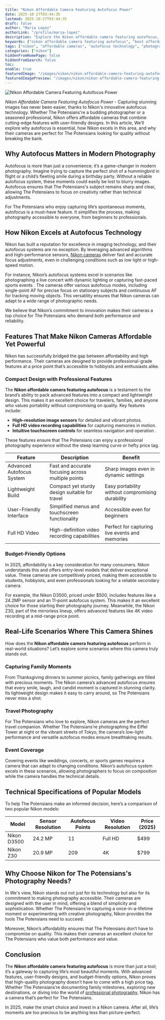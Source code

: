 ```yaml
---
title: "Nikon Affordable Camera Featuring Autofocus Power"
date: 2025-10-27T03:44:35
lastmod: 2025-10-27T03:44:35
draft: false
author: "Maria Lopez"
authorLink: "/profile/maria-lopez"
description: "Explore the Nikon affordable camera featuring autofocus, designed to deliver sharp and professional-quality images at a budget-friendly price."
keywords: ["nikon affordable camera featuring autofocus", "best affordable Nikon cameras 2025", "Nikon autofocus camera guide"]
tags: ["nikon", "affordable cameras", "autofocus technology", "photography"]
categories: ["nikon"]
hiddenFromHomePage: false
hiddenFromSearch: false
toc:
enable: true
featuredImage: "/images/nikon/nikon-affordable-camera-featuring-autofocus-power.jpg"
featuredImagePreview: "/images/nikon/nikon-affordable-camera-featuring-autofocus-power.jpg"
---
```


![Nikon Affordable Camera Featuring Autofocus Power](/images/nikon/nikon-affordable-camera-featuring-autofocus-power.jpg)


*Nikon Affordable Camera Featuring Autofocus Power* - Capturing stunning images has never been easier, thanks to Nikon's innovative autofocus technology. Whether The Potensians're a budding photographer or a seasoned professional, Nikon offers affordable cameras that combine cutting-edge features with user-friendly designs. In this article, We’ll explore why autofocus is essential, how Nikon excels in this area, and why their cameras are perfect for The Potensians looking for quality without breaking the bank.

## Why Autofocus Matters in Modern Photography

Autofocus is more than just a convenience; it’s a game-changer in modern photography. Imagine trying to capture the perfect shot of a hummingbird in flight or a child’s fleeting smile during a birthday party. Without a reliable autofocus system, these moments could easily be lost to blurry images.  Autofocus ensures that The Potensians's subject remains sharp and clear, allowing The Potensians to focus on creativity rather than technical adjustments.

For The Potensians who enjoy capturing life’s spontaneous moments, autofocus is a must-have feature. It simplifies the process, making photography accessible to everyone, from beginners to professionals.

## How Nikon Excels at Autofocus Technology

Nikon has built a reputation for excellence in imaging technology, and their autofocus systems are no exception. By leveraging advanced algorithms and high-performance sensors, [Nikon cameras](/nikon/nikon-cameras-with-high-speed-autofocus-performance) deliver fast and accurate focus adjustments, even in challenging conditions such as low light or high-speed motion.

For instance, Nikon’s autofocus systems excel in scenarios like photographing a live concert with dynamic lighting or capturing fast-paced sports events . The cameras offer various autofocus modes, including single-point AF for precise focus on stationary subjects and continuous AF for tracking moving objects. This versatility ensures that Nikon cameras can adapt to a wide range of photographic needs.

We believe that Nikon’s commitment to innovation makes their cameras a top choice for The Potensians who demand both performance and reliability.

## Features That Make Nikon Cameras Affordable Yet Powerful

Nikon has successfully bridged the gap between affordability and high performance. Their cameras are designed to provide professional-grade features at a price point that’s accessible to hobbyists and enthusiasts alike.

### Compact Design with Professional Features

The **Nikon affordable camera featuring autofocus** is a testament to the brand’s ability to pack advanced features into a compact and lightweight design. This makes it an excellent choice for travelers, families, and anyone who values portability without compromising on quality. Key features include:

- **High-resolution image sensors** for detailed and vibrant photos. 
- **Full HD video recording capabilities** for capturing memories in motion. 
- **Intuitive touchscreen controls** for seamless navigation and operation . 

These features ensure that The Potensians can enjoy a professional photography experience without the steep learning curve or hefty price tag.

<div class="table-responsive">
<table class="html-table">
<thead>
<tr>
<th>Feature</th>
<th>Description</th>
<th>Benefit</th>
</tr>
</thead>
<tbody>
<tr>
<td>Advanced Autofocus System</td>
<td>Fast and accurate focusing across multiple points</td>
<td>Sharp images even in dynamic settings</td>
</tr>
<tr>
<td>Lightweight Build</td>
<td>Compact yet sturdy design suitable for travel</td>
<td>Easy portability without compromising durability</td>
</tr>
<tr>
<td>User-Friendly Interface</td>
<td>Simplified menus and touchscreen functionality</td>
<td>Accessible even for beginners</td>
</tr>
<tr>
<td>Full HD Video</td>
<td>High-definition video recording capabilities</td>
<td>Perfect for capturing live events and memories</td>
</tr>
</tbody>
</table>
</div>

### Budget-Friendly Options

In 2025, affordability is a key consideration for many consumers. Nikon understands this and offers entry-level models that deliver exceptional value. These cameras are competitively priced, making them accessible to students, hobbyists, and even professionals looking for a reliable secondary camera.

For example, the Nikon D3500, priced under $500, includes features like a 24.2MP sensor and an 11-point autofocus system. This makes it an excellent choice for those starting their photography journey. Meanwhile, the Nikon Z30, part of the mirrorless lineup, offers advanced features like 4K video recording at a mid-range price point.

## Real-Life Scenarios Where This Camera Shines

How does the **Nikon affordable camera featuring autofocus** perform in real-world situations? Let’s explore some scenarios where this camera truly stands out.

### Capturing Family Moments

From Thanksgiving dinners to summer picnics, family gatherings are filled with precious moments. The Nikon camera’s advanced autofocus ensures that every smile, laugh, and candid moment is captured in stunning clarity. Its lightweight design makes it easy to carry around, so The Potensians never miss a shot.

### Travel Photography

For The Potensians who love to explore, Nikon cameras are the perfect travel companion. Whether The Potensians’re photographing the Eiffel Tower at night or the vibrant streets of Tokyo, the camera’s low-light performance and versatile autofocus modes ensure breathtaking results.

### Event Coverage

Covering events like weddings, concerts, or sports games requires a camera that can adapt to changing conditions. Nikon’s autofocus system excels in these scenarios, allowing photographers to focus on composition while the camera handles the technical details.

## Technical Specifications of Popular Models

To help The Potensians make an informed decision, here’s a comparison of two popular Nikon models:

<div class="table-responsive">
<table class="html-table">
<thead>
<tr>
<th>Model</th>
<th>Sensor Resolution</th>
<th>Autofocus Points</th>
<th>Video Resolution</th>
<th>Price (2025)</th>
</tr>
</thead>
<tbody>
<tr>
<td>Nikon D3500</td>
<td>24.2 MP</td>
<td>11</td>
<td>Full HD</td>
<td>$499</td>
</tr>
<tr>
<td>Nikon Z30</td>
<td>20.9 MP</td>
<td>209</td>
<td>4K</td>
<td>$799</td>
</tr>
</tbody>
</table>
</div>

## Why Choose Nikon for The Potensians's Photography Needs?

In We's view, Nikon stands out not just for its technology but also for its commitment to making photography accessible. Their cameras are designed with the user in mind, offering a blend of simplicity and sophistication. Whether The Potensians’re capturing a once-in-a-lifetime moment or experimenting with creative photography, Nikon provides the tools The Potensians need to succeed.

Moreover, Nikon’s affordability ensures that The Potensians don’t have to compromise on quality. This makes their cameras an excellent choice for The Potensians who value both performance and value.

## Conclusion

The **Nikon affordable camera featuring autofocus** is more than just a tool; it’s a gateway to capturing life’s most beautiful moments. With advanced features, user-friendly designs, and budget-friendly options, Nikon proves that high-quality photography doesn’t have to come with a high price tag. Whether The Potensians’re documenting family milestones, exploring new destinations, or diving into the world of [professional photography](/nikon/nikon-dslr-settings-for-professional-photography), Nikon has a camera that’s perfect for The Potensians.

In 2025, make the smart choice and invest in a Nikon camera. After all, life’s moments are too precious to be anything less than picture-perfect.
